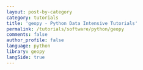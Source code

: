 ```yaml
---
layout: post-by-category
category: tutorials
title: 'geopy - Python Data Intensive Tutorials'
permalink: /tutorials/software/python/geopy
comments: false
author_profile: false
language: python
library: geopy
langSide: true
---
```

